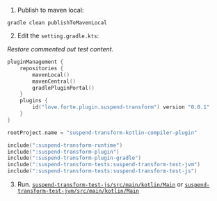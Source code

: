 
1. Publish to maven local:

```shell
gradle clean publishToMavenLocal
```

2. Edit the `setting.gradle.kts`:

_Restore commented out test content._

```kotlin
pluginManagement {
    repositories {
        mavenLocal()
        mavenCentral()
        gradlePluginPortal()
    }
    plugins {
        id("love.forte.plugin.suspend-transform") version "0.0.1"
    }
}

rootProject.name = "suspend-transform-kotlin-compiler-plugin"

include(":suspend-transform-runtime")
include(":suspend-transform-plugin")
include(":suspend-transform-plugin-gradle")
include(":suspend-transform-tests:suspend-transform-test-jvm")
include(":suspend-transform-tests:suspend-transform-test-js")
```

3. Run. [`suspend-transform-test-js/src/main/kotlin/Main`](suspend-transform-test-js/src/main/kotlin/Main.kt) or [`suspend-transform-test-jvm/src/main/kotlin/Main`](suspend-transform-test-jvm/src/main/kotlin/Main.kt)